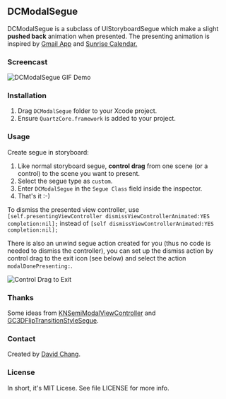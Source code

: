 ## DCModalSegue

DCModalSegue is a subclass of UIStoryboardSegue which make a slight **pushed back** animation when presented. The presenting animation is inspired by [Gmail App](https://itunes.apple.com/us/app/gmail-email-from-google/id422689480?mt=8) and [Sunrise Calendar.](https://itunes.apple.com/us/app/sunrise-calendar./id599114150?mt=8)


### Screencast

![DCModalSegue GIF Demo](http://d.pr/i/UaZK+)

### Installation

1. Drag `DCModalSegue` folder to your Xcode project.
2. Ensure `QuartzCore.framework` is added to your project.


### Usage

Create segue in storyboard:

1. Like normal storyboard segue, **control drag** from one scene (or a control) to the scene you want to present.
2. Select the segue type as `custom`.
3. Enter `DCModalSegue` in the `Segue Class` field inside the inspector.
4. That's it :-)

To dismiss the presented view controller, use `[self.presentingViewController dismissViewControllerAnimated:YES completion:nil];` 
instead of `[self dismissViewControllerAnimated:YES completion:nil];`

There is also an unwind segue action created for you (thus no code is needed to dismiss the controller), 
you can set up the dismiss action by control drag to the exit icon (see below) and select the action `modalDonePresenting:`.

![Control Drag to Exit](http://d.pr/i/78KD+)

### Thanks

Some ideas from [KNSemiModalViewController](https://github.com/kentnguyen/KNSemiModalViewController) and [GC3DFlipTransitionStyleSegue](https://github.com/GlennChiu/GC3DFlipTransitionStyleSegue).

### Contact

Created by [David Chang](https://twitter.com/zetachang).

### License

In short, it's MIT Licese. See file LICENSE for more info.
